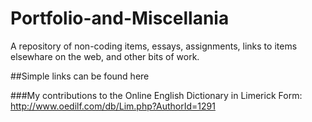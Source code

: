 # Portfolio-and-Miscellania
A repository of non-coding items, essays, assignments, links to items elsewhare on the web, and other bits of work.


##Simple links can be found here

###My contributions to the Online English Dictionary in Limerick Form:
http://www.oedilf.com/db/Lim.php?AuthorId=1291
